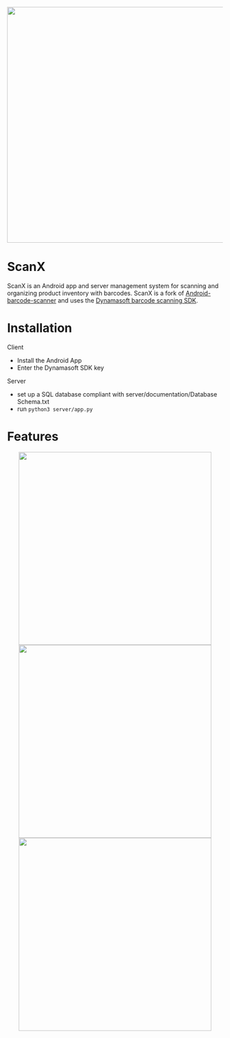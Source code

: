 <p align="center">
	<img src="https://i.imgur.com/KHyyhjY.png" width="550">
</p>

# ScanX
ScanX is an Android app and server management system for scanning and organizing product inventory with barcodes. ScanX is a fork of [Android-barcode-scanner](https://github.com/Dynamsoft/Android-barcode-scanner) and uses the [Dynamasoft barcode scanning SDK](https://www.dynamsoft.com/barcode-reader/sdk-mobile/).


# Installation 
Client
- Install the Android App
- Enter the Dynamasoft SDK key

Server
- set up a SQL database compliant with server/documentation/Database Schema.txt
- run `python3 server/app.py`

# Features
<p align="center">
	<img src="https://i.imgur.com/IgIWULq.png" width="450">
	<img src="https://i.imgur.com/6SJd9P5.png" width="450">
	<img src="https://i.imgur.com/MZsleps.png" width="450">
</p>

